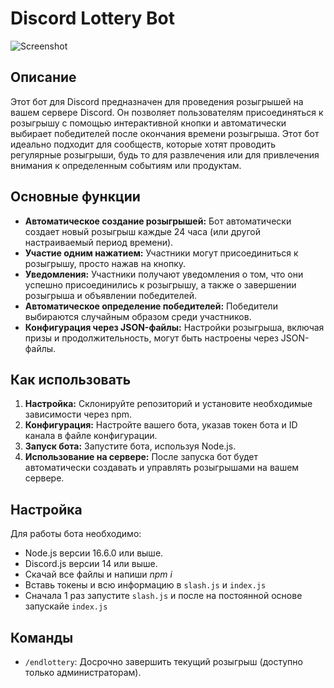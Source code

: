 # Discord Lottery Bot
![Screenshot](https://i.imgur.com/zHkpyEb.jpg)
## Описание
Этот бот для Discord предназначен для проведения розыгрышей на вашем сервере Discord. Он позволяет пользователям присоединяться к розыгрышу с помощью интерактивной кнопки и автоматически выбирает победителей после окончания времени розыгрыша. Этот бот идеально подходит для сообществ, которые хотят проводить регулярные розыгрыши, будь то для развлечения или для привлечения внимания к определенным событиям или продуктам.

## Основные функции
- **Автоматическое создание розыгрышей:** Бот автоматически создает новый розыгрыш каждые 24 часа (или другой настраиваемый период времени).
- **Участие одним нажатием:** Участники могут присоединиться к розыгрышу, просто нажав на кнопку.
- **Уведомления:** Участники получают уведомления о том, что они успешно присоединились к розыгрышу, а также о завершении розыгрыша и объявлении победителей.
- **Автоматическое определение победителей:** Победители выбираются случайным образом среди участников.
- **Конфигурация через JSON-файлы:** Настройки розыгрыша, включая призы и продолжительность, могут быть настроены через JSON-файлы.

## Как использовать
1. **Настройка:** Склонируйте репозиторий и установите необходимые зависимости через npm.
2. **Конфигурация:** Настройте вашего бота, указав токен бота и ID канала в файле конфигурации.
3. **Запуск бота:** Запустите бота, используя Node.js.
4. **Использование на сервере:** После запуска бот будет автоматически создавать и управлять розыгрышами на вашем сервере.

## Настройка
Для работы бота необходимо:
- Node.js версии 16.6.0 или выше.
- Discord.js версии 14 или выше.
- Скачай все файлы и напиши *npm i*
- Вставь токены и всю информацию в `slash.js` и `index.js`
- Сначала 1 раз запустите `slash.js` и после на постоянной основе запускайе `index.js`

## Команды
- `/endlottery`: Досрочно завершить текущий розыгрыш (доступно только администраторам).
